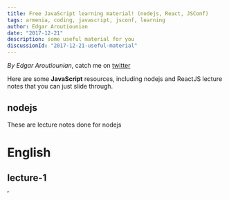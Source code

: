 ```yaml
---
title: Free JavaScript learning material! (nodejs, React, JSConf)
tags: armenia, coding, javascript, jsconf, learning
author: Edgar Aroutiounian
date: "2017-12-21"
description: some useful material for you 
discussionId: "2017-12-21-useful-material"
---
```


_By Edgar Aroutiounian_,
catch me on <a href='https://twitter.com/@edgararout'>twitter</a>

Here are some **JavaScript** resources, including nodejs and ReactJS lecture notes that you can just
slide through.

## nodejs

These are lecture notes done for nodejs

# English

## lecture-1

<iframe src="http://iteratehackerspace.com/backend-bootcamp-english/lecture1.html" width="1" height="1" />

## lecture-2

<iframe src="http://iteratehackerspace.com/backend-bootcamp-english/lecture2.html" width="1" height="1" />

## lecture-3

<iframe src="http://iteratehackerspace.com/backend-bootcamp-english/lecture3.html" width="1" height="1" />

## lecture-4

<iframe src="http://iteratehackerspace.com/backend-bootcamp-english/lecture4.html" width="1" height="1" />

## lecture-5

<iframe src="http://iteratehackerspace.com/backend-bootcamp-english/lecture5.html" width="1" height="1" />

## lecture-6

<iframe src="http://iteratehackerspace.com/backend-bootcamp-english/lecture6.html" width="1" height="1" />

## lecture-7

<iframe src="http://iteratehackerspace.com/backend-bootcamp-english/lecture7.html" width="1" height="1" />

## lecture-8

<iframe src="http://iteratehackerspace.com/backend-bootcamp-english/lecture8.html" width="1" height="1" />

# հայերեն

## դասախոսություն-1

<iframe src="http://iteratehackerspace.com/backend-bootcamp-armenian/lecture1.html" width="1" height="1" />

## դասախոսություն-2

<iframe src="http://iteratehackerspace.com/backend-bootcamp-armenian/lecture2.html" width="1" height="1" />

## դասախոսություն-3

<iframe src="http://iteratehackerspace.com/backend-bootcamp-armenian/lecture3.html" width="1" height="1" />

## դասախոսություն-4

<iframe src="http://iteratehackerspace.com/backend-bootcamp-armenian/lecture4.html" width="1" height="1" />

## դասախոսություն-5

<iframe src="http://iteratehackerspace.com/backend-bootcamp-armenian/lecture5.html" width="1" height="1" />

## դասախոսություն-6

<iframe src="http://iteratehackerspace.com/backend-bootcamp-armenian/lecture6.html" width="1" height="1" />

## դասախոսություն-7

<iframe src="http://iteratehackerspace.com/backend-bootcamp-armenian/lecture7.html" width="1" height="1" />

## դասախոսություն-8

<iframe src="http://iteratehackerspace.com/backend-bootcamp-armenian/lecture8.html" width="1" height="1" />

## ReactJS

## lecture-1

<iframe src="http://iteratehackerspace.com/frontend-bootcamp-english/lecture-1" width="1" height="1" />

## lecture-2

<iframe src="http://iteratehackerspace.com/frontend-bootcamp-english/lecture-2" width="1" height="1" />

## lecture-3

<iframe src="http://iteratehackerspace.com/frontend-bootcamp-english/lecture-3" width="1" height="1" />

## lecture-4

<iframe src="http://iteratehackerspace.com/frontend-bootcamp-english/lecture-4" width="1" height="1" />

## lecture-5

<iframe src="http://iteratehackerspace.com/frontend-bootcamp-english/lecture-5" width="1" height="1" />

## lecture-6

<iframe src="http://iteratehackerspace.com/frontend-bootcamp-english/lecture-6" width="1" height="1" />

## JavaScript conf

### Shahen Hovhannisyan:

[V8 Engine](https://docs.google.com/presentation/d/1maSE3MD3RgtAGwvTj1mTDNTdmumpbUgm48azCcbp6r0/edit#slide=id.p)

### Michael Manukyan:

## Production Webpack

<iframe src="http://jsconf17.mmanukyan.io/" width="1" height="1" />

## General Հուշաթերթիկ

[cheatsheet](https://github.com/iteratehackerspace/cheatsheet)

